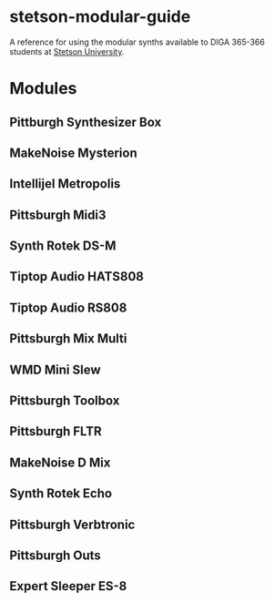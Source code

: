 # stetson-modular-guide
A reference for using the modular synths available to DIGA 365-366 students at [Stetson University](https://www.stetson.edu/).
# Modules
## Pittburgh Synthesizer Box
## MakeNoise Mysterion
## Intellijel Metropolis
## Pittsburgh Midi3
## Synth Rotek DS-M
## Tiptop Audio HATS808

## Tiptop Audio RS808
## Pittsburgh Mix Multi
## WMD Mini Slew
## Pittsburgh Toolbox
## Pittsburgh FLTR
## MakeNoise D Mix
## Synth Rotek Echo
## Pittsburgh Verbtronic
## Pittsburgh Outs
## Expert Sleeper ES-8
